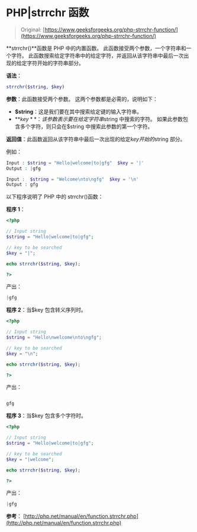 # PHP|strrchr 函数

> Original: [https://www.geeksforgeeks.org/php-strrchr-function/](https://www.geeksforgeeks.org/php-strrchr-function/)

**strrchr()**函数是 PHP 中的内置函数。 此函数接受两个参数，一个字符串和一个字符。 此函数搜索给定字符串中的给定字符，并返回从该字符串中最后一次出现的给定字符开始的字符串部分。

**语法**：

```php
strrchr($string, $key)

```

**参数**：此函数接受两个参数。 这两个参数都是必需的，说明如下：

*   **$string**：这是我们要在其中搜索给定键的输入字符串。
*   **$key**：该参数表示要在给定字符串$string 中搜索的字符。 如果此参数包含多个字符，则只会在$string 中搜索此参数的第一个字符。

**返回值**：此函数返回从该字符串中最后一次出现的给定$key 开始的$string 部分。

例如：

```php
Input : $string = "Hello|welcome|to|gfg"  $key = '|'
Output : |gfg

Input :  $string = "Welcome\nto\ngfg"  $key = '\n'
Output : gfg

```

以下程序说明了 PHP 中的 strrchr()函数：

**程序 1**：

```php
<?php

// Input string
$string = "Hello|welcome|to|gfg";

// key to be searched
$key = "|";

echo strrchr($string, $key);

?>
```

产出：

```php
|gfg

```

**程序 2**：当$key 包含转义序列时。

```php
<?php

// Input string
$string = "Hello\nwelcome\nto\ngfg";

// key to be searched
$key = "\n";

echo strrchr($string, $key);

?>
```

产出：

```php

gfg

```

**程序 3**：当$key 包含多个字符时。

```php
<?php

// Input string
$string = "Hello|welcome|to|gfg";

// key to be searched
$key = "|welcome";

echo strrchr($string, $key);

?>
```

产出：

```php
|gfg

```

**参考**：
[http://php.net/manual/en/function.strrchr.php](http://php.net/manual/en/function.strrchr.php)
